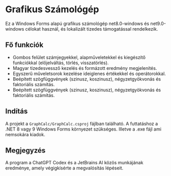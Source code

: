 # Grafikus Számológép

Ez a Windows Forms alapú grafikus számológép net8.0-windows és net9.0-windows célokat használ, és lokalizált tizedes támogatással rendelkezik.

## Fő funkciók
- Gombos felület számjegyekkel, alapműveletekkel és kiegészítő funkciókkal (előjelváltás, törlés, visszatörlés).
- Magyar tizedesvessző kezelés és formázott eredmény megjelenítés.
- Egyszerű műveletsorok kezelése ideiglenes értékekkel és operátorokkal.
- Beépített szögfüggvények (szinusz, koszinusz), négyzetgyökvonás és faktoriális számítás.
- Beépített szögfüggvények (szinusz, koszinusz), négyzetgyökvonás és faktoriális számítás.

## Indítás
A projekt a `GraphCalc/GraphCalc.csproj` fájlban található. A futtatáshoz a .NET 8 vagy 9 Windows Forms környezet szükséges. Illetve a .exe fájl ami nemsokára kiadok.

## Megjegyzés
A program a ChatGPT Codex és a JetBrains AI közös munkájának eredménye, amely végigkísérte a megvalósítás lépéseit.
